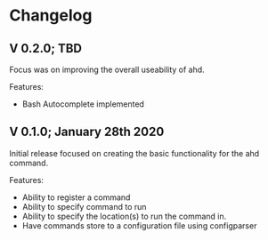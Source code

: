 # Changelog

## V 0.2.0; TBD

Focus was on improving the overall useability of ahd.

Features:

- Bash Autocomplete implemented

## V 0.1.0; January 28th 2020

Initial release focused on creating the basic functionality for the ahd command.

Features:

- Ability to register a command
- Ability to specify command to run
- Ability to specify the location(s) to run the command in.
- Have commands store to a configuration file using configparser
